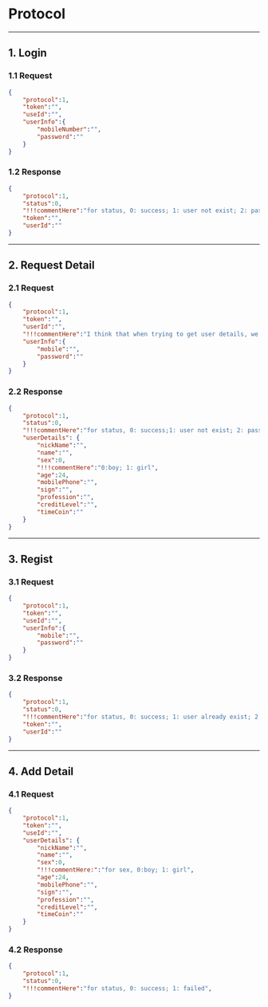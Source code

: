 # Protocol

---

## 1. Login
### 1.1 Request
``` json
{
	"protocol":1,
	"token":"",
	"useId":"",
	"userInfo":{
		"mobileNumber":"",
		"password":""
	}
}
```

### 1.2 Response
``` json
{
	"protocol":1,
	"status":0,
	"!!!commentHere":"for status, 0: success; 1: user not exist; 2: password error; 3: other",
	"token":"",
	"userId":""
}
```

---

## 2. Request Detail
### 2.1 Request
``` json
{
	"protocol":1,
	"token":"",
	"userId":"",
	"!!!commentHere":"I think that when trying to get user details, we need to identify user as well.",
	"userInfo":{
		"mobile":"",
		"password":""
	}
}
```

### 2.2 Response
``` json
{
	"protocol":1,
	"status":0,
	"!!!commentHere":"for status, 0: success;1: user not exist; 2: password error; 3: other",
	"userDetails": {
		"nickName":"",
		"name":"",
		"sex":0,
		"!!!commentHere":"0:boy; 1: girl",
		"age":24,
		"mobilePhone":"",
		"sign":"",
		"profession":"",
		"creditLevel":"",
		"timeCoin":""
	}
}
```

---

## 3. Regist
### 3.1 Request
``` json
{
	"protocol":1,
	"token":"",
	"useId":"",
	"userInfo":{
		"mobile":"",
		"password":""
	}
}
```

### 3.2 Response
``` json
{
	"protocol":1,
	"status":0,
	"!!!commentHere":"for status, 0: success; 1: user already exist; 2: failed",
	"token":"",
	"userId":""
}
```

---

## 4. Add Detail
### 4.1 Request
``` json
{
	"protocol":1,
	"token":"",
	"useId":"",
	"userDetails": {
		"nickName":"",
		"name":"",
		"sex":0,
		"!!!commentHere:":"for sex, 0:boy; 1: girl",
		"age":24,
		"mobilePhone":"",
		"sign":"",
		"profession":"",
		"creditLevel":"",
		"timeCoin":""
	}
}
```

### 4.2 Response
``` json
{
	"protocol":1,
	"status":0,
	"!!!commentHere":"for status, 0: success; 1: failed",
}
```